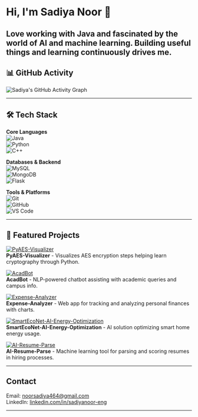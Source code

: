 # Hi, I'm Sadiya Noor 👋

Love working with Java and fascinated by the world of AI and machine learning.
Building useful things and learning continuously drives me.
---

## 📊 GitHub Activity  

![Sadiya's GitHub Activity Graph](https://activity-graph.herokuapp.com/graph?username=sadiya595&theme=react-dark)

---

## 🛠️ Tech Stack  

**Core Languages**  
![Java](https://img.shields.io/badge/Java-ED8B00?style=for-the-badge&logo=java&logoColor=white)  
![Python](https://img.shields.io/badge/Python-3776AB?style=for-the-badge&logo=python&logoColor=white)  
![C++](https://img.shields.io/badge/C++-00599C?style=for-the-badge&logo=cplusplus&logoColor=white)  

**Databases & Backend**  
![MySQL](https://img.shields.io/badge/MySQL-005C84?style=for-the-badge&logo=mysql&logoColor=white)  
![MongoDB](https://img.shields.io/badge/MongoDB-4EA94B?style=for-the-badge&logo=mongodb&logoColor=white)  
![Flask](https://img.shields.io/badge/Flask-000000?style=for-the-badge&logo=flask&logoColor=white)  

**Tools & Platforms**  
![Git](https://img.shields.io/badge/Git-F05032?style=for-the-badge&logo=git&logoColor=white)  
![GitHub](https://img.shields.io/badge/GitHub-181717?style=for-the-badge&logo=github&logoColor=white)  
![VS Code](https://img.shields.io/badge/VS%20Code-0078D4?style=for-the-badge&logo=visual-studio-code&logoColor=white)  

---

## 🚀 Featured Projects  

[![PyAES-Visualizer](https://github-readme-stats.vercel.app/api/pin/?username=sadiya595&repo=PyAES-Visualizer&theme=radical)](https://github.com/sadiya595/PyAES-Visualizer)  
**PyAES-Visualizer** - Visualizes AES encryption steps helping learn cryptography through Python.

[![AcadBot](https://github-readme-stats.vercel.app/api/pin/?username=sadiya595&repo=AcadBot&theme=radical)](https://github.com/sadiya595/AcadBot)  
**AcadBot** - NLP-powered chatbot assisting with academic queries and campus info.

[![Expense-Analyzer](https://github-readme-stats.vercel.app/api/pin/?username=sadiya595&repo=Expense-Analyzer&theme=radical)](https://github.com/sadiya595/Expense-Analyzer)  
**Expense-Analyzer** - Web app for tracking and analyzing personal finances with charts.

[![SmartEcoNet-AI-Energy-Optimization](https://github-readme-stats.vercel.app/api/pin/?username=sadiya595&repo=SmartEcoNet-AI-Energy-Optimization&theme=radical)](https://github.com/sadiya595/SmartEcoNet-AI-Energy-Optimization)  
**SmartEcoNet-AI-Energy-Optimization** - AI solution optimizing smart home energy usage.

[![AI-Resume-Parse](https://github-readme-stats.vercel.app/api/pin/?username=sadiya595&repo=AI-Resume-Parse&theme=radical)](https://github.com/sadiya595/AI-Resume-Parse)  
**AI-Resume-Parse** - Machine learning tool for parsing and scoring resumes in hiring processes.

---

## Contact

Email: noorsadiya464@gmail.com  
LinkedIn: [linkedin.com/in/sadiyanoor-eng](https://www.linkedin.com/in/sadiyanoor-eng)

---



